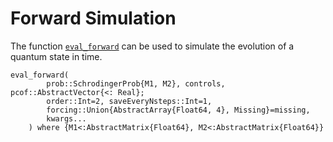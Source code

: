 # Forward Simulation
The function [`eval_forward`](@ref) can be used to simulate the evolution of a
quantum state in time.
```@docs
eval_forward(
        prob::SchrodingerProb{M1, M2}, controls, pcof::AbstractVector{<: Real};
        order::Int=2, saveEveryNsteps::Int=1,
        forcing::Union{AbstractArray{Float64, 4}, Missing}=missing,
        kwargs...
    ) where {M1<:AbstractMatrix{Float64}, M2<:AbstractMatrix{Float64}}
```
